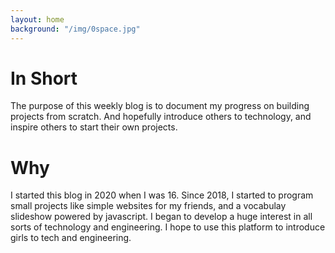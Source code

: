 ```yaml
---
layout: home
background: "/img/0space.jpg"
---
```


# In Short

The purpose of this weekly blog is to document my progress on building projects from scratch. And hopefully introduce others to technology, and inspire others to start their own projects.

# Why

I started this blog in 2020 when I was 16. Since 2018, I started to program small projects like simple websites for my friends, and a vocabulay slideshow powered by javascript. I began to develop a huge interest in all sorts of technology and engineering. I hope to use this platform to introduce girls to tech and engineering.
